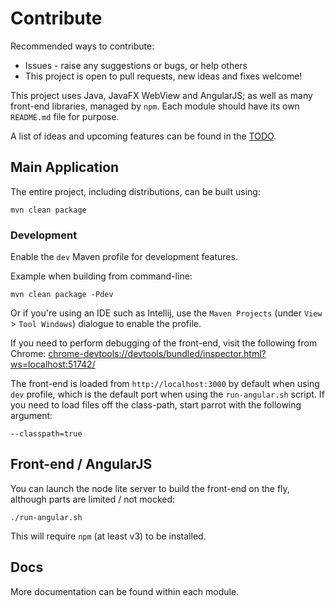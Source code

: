# Contribute
Recommended ways to contribute:
- Issues - raise any suggestions or bugs, or help others
- This project is open to pull requests, new ideas and fixes welcome!

This project uses Java, JavaFX WebView and AngularJS; as well as many front-end libraries, managed by `npm`. Each
module should have its own `README.md` file for purpose.

A list of ideas and upcoming features can be found in the [TODO](todo.md).

## Main Application
The entire project, including distributions, can be built using:

````
mvn clean package
````

### Development
Enable the `dev` Maven profile for development features.

Example when building from command-line:

````
mvn clean package -Pdev
````

Or if you're using an IDE such as Intellij, use the `Maven Projects` (under `View` > `Tool Windows`) dialogue to
enable the profile.

If you need to perform debugging of the front-end, visit the following from Chrome:
<chrome-devtools://devtools/bundled/inspector.html?ws=localhost:51742/>

The front-end is loaded from `http://localhost:3000` by default when using `dev` profile, which is the default port
when using the `run-angular.sh` script. If you need to load files off the class-path, start parrot with the following
argument:

````
--classpath=true
````

## Front-end / AngularJS
You can launch the node lite server to build the front-end on the fly, although parts are limited / not mocked:

````
./run-angular.sh
````

This will require `npm` (at least v3) to be installed.


## Docs
More documentation can be found within each module.
